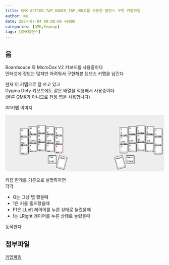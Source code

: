 ```yaml
---
title: QMK ACTION_TAP_DANCE_TAP_HOLD를 사용한 탭댄스 구현 키맵파일
author: me
date: 2024-07-04 00:00:00 +0800
categories: [QMK,Keymap]
tags: [QMK탭댄스]
---
```


## 음

Boardsouce 의 MicroDox V2 키보드를 사용중이다   
인터넷에 정보는 많지만 어려워서 구현해본 탭댄스 키맵을 남긴다     

 현재 이 키맵으로 잘 쓰고 있고     
Dygma Defy 키보드에도 같은 배열을 적용해서 사용중이다   
(물론 QMK가 아니므로 전용 앱을 사용합니다)   

##키맵 이미지

![키맵이미지](../posts/2024/keyboard-layout.png)

키캡 한개를 기준으로 설명하자면    
각각   
- Q는 그냥 탭 했을때    
- 1은 키를 홀드했을때   
- F1은 LLeft 레이어를 누른 상태로 눌렀을때   
- !는 LRight 레이어를 누른 상태로 눌렀을때     

동작한다   


## 첨부파일 

[키맵파일](../posts/2024/20240704-tapdance-qmk-attach.c)

